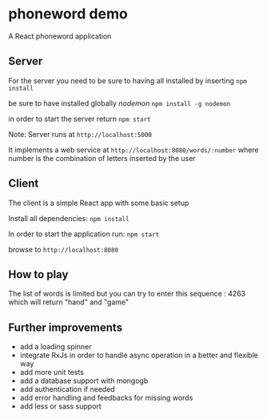 # phoneword demo
A React phoneword application

## Server
For the server you need to be sure to having all installed by inserting
`npm install`

be sure to have installed globally *nodemon*
`npm install -g nodemon`

in order to start the server return
`npm start`

Note: Server runs at `http://localhost:5000`

It implements a web service at `http://localhost:8080/words/:number` where number is the combination of letters inserted by the user

## Client

The client is a simple React app with some basic setup

Install all dependencies:
`npm install`

In order to start the application run:
`npm start`

browse to `http://localhost:8080`

## How to play
The list of words is limited but you can try to enter this sequence : 4263 which will return "hand" and "game"

## Further improvements
- add a loading spinner
- integrate RxJs in order to handle async operation in a better and flexible way
- add more unit tests
- add a database support with mongogb
- add authentication if needed
- add error handling and feedbacks for missing words
- add less or sass support
